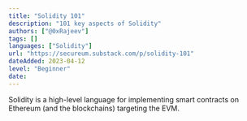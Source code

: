 ```yaml
---
title: "Solidity 101"
description: "101 key aspects of Solidity"
authors: ["@0xRajeev"]
tags: []
languages: ["Solidity"]
url: "https://secureum.substack.com/p/solidity-101"
dateAdded: 2023-04-12
level: "Beginner"
date: 
---
```


Solidity is a high-level language for implementing smart contracts on Ethereum (and the blockchains) targeting the EVM. 